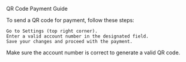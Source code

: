QR Code Payment Guide

To send a QR code for payment, follow these steps:

    Go to Settings (top right corner).
    Enter a valid account number in the designated field.
    Save your changes and proceed with the payment.

Make sure the account number is correct to generate a valid QR code.
